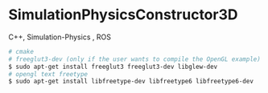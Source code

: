 # SimulationPhysicsConstructor3D
C++, Simulation-Physics , ROS


```bash
# cmake
# freeglut3-dev (only if the user wants to compile the OpenGL example)
$ sudo apt-get install freeglut3 freeglut3-dev libglew-dev
# opengl text freetype
$ sudo apt-get install libfreetype-dev libfreetype6 libfreetype6-dev
```
